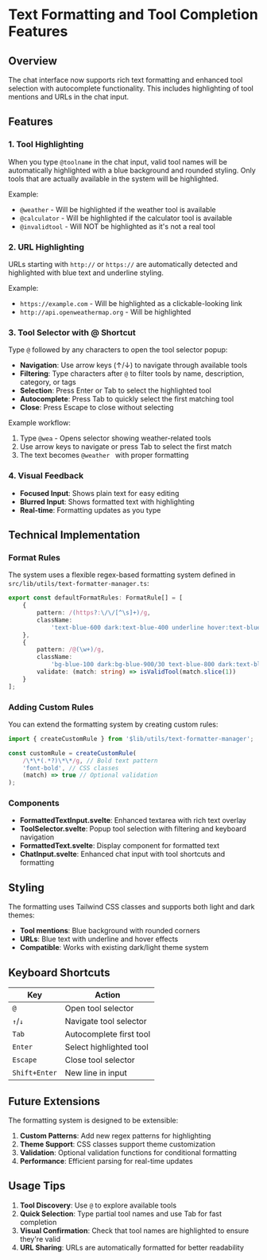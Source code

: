 # Text Formatting and Tool Completion Features

## Overview

The chat interface now supports rich text formatting and enhanced tool selection with autocomplete functionality. This includes highlighting of tool mentions and URLs in the chat input.

## Features

### 1. Tool Highlighting

When you type `@toolname` in the chat input, valid tool names will be automatically highlighted with a blue background and rounded styling. Only tools that are actually available in the system will be highlighted.

Example:

- `@weather` - Will be highlighted if the weather tool is available
- `@calculator` - Will be highlighted if the calculator tool is available
- `@invalidtool` - Will NOT be highlighted as it's not a real tool

### 2. URL Highlighting

URLs starting with `http://` or `https://` are automatically detected and highlighted with blue text and underline styling.

Example:

- `https://example.com` - Will be highlighted as a clickable-looking link
- `http://api.openweathermap.org` - Will be highlighted

### 3. Tool Selector with @ Shortcut

Type `@` followed by any characters to open the tool selector popup:

- **Navigation**: Use arrow keys (↑/↓) to navigate through available tools
- **Filtering**: Type characters after `@` to filter tools by name, description, category, or tags
- **Selection**: Press Enter or Tab to select the highlighted tool
- **Autocomplete**: Press Tab to quickly select the first matching tool
- **Close**: Press Escape to close without selecting

Example workflow:

1. Type `@wea` - Opens selector showing weather-related tools
2. Use arrow keys to navigate or press Tab to select the first match
3. The text becomes `@weather ` with proper formatting

### 4. Visual Feedback

- **Focused Input**: Shows plain text for easy editing
- **Blurred Input**: Shows formatted text with highlighting
- **Real-time**: Formatting updates as you type

## Technical Implementation

### Format Rules

The system uses a flexible regex-based formatting system defined in `src/lib/utils/text-formatter-manager.ts`:

```typescript
export const defaultFormatRules: FormatRule[] = [
	{
		pattern: /(https?:\/\/[^\s]+)/g,
		className:
			'text-blue-600 dark:text-blue-400 underline hover:text-blue-800 dark:hover:text-blue-300'
	},
	{
		pattern: /@(\w+)/g,
		className:
			'bg-blue-100 dark:bg-blue-900/30 text-blue-800 dark:text-blue-200 px-1 py-0.5 rounded font-medium',
		validate: (match: string) => isValidTool(match.slice(1))
	}
];
```

### Adding Custom Rules

You can extend the formatting system by creating custom rules:

```typescript
import { createCustomRule } from '$lib/utils/text-formatter-manager';

const customRule = createCustomRule(
	/\*\*(.*?)\*\*/g, // Bold text pattern
	'font-bold', // CSS classes
	(match) => true // Optional validation
);
```

### Components

- **FormattedTextInput.svelte**: Enhanced textarea with rich text overlay
- **ToolSelector.svelte**: Popup tool selection with filtering and keyboard navigation
- **FormattedText.svelte**: Display component for formatted text
- **ChatInput.svelte**: Enhanced chat input with tool shortcuts and formatting

## Styling

The formatting uses Tailwind CSS classes and supports both light and dark themes:

- **Tool mentions**: Blue background with rounded corners
- **URLs**: Blue text with underline and hover effects
- **Compatible**: Works with existing dark/light theme system

## Keyboard Shortcuts

| Key           | Action                  |
| ------------- | ----------------------- |
| `@`           | Open tool selector      |
| `↑`/`↓`       | Navigate tool selector  |
| `Tab`         | Autocomplete first tool |
| `Enter`       | Select highlighted tool |
| `Escape`      | Close tool selector     |
| `Shift+Enter` | New line in input       |

## Future Extensions

The formatting system is designed to be extensible:

1. **Custom Patterns**: Add new regex patterns for highlighting
2. **Theme Support**: CSS classes support theme customization
3. **Validation**: Optional validation functions for conditional formatting
4. **Performance**: Efficient parsing for real-time updates

## Usage Tips

1. **Tool Discovery**: Use `@` to explore available tools
2. **Quick Selection**: Type partial tool names and use Tab for fast completion
3. **Visual Confirmation**: Check that tool names are highlighted to ensure they're valid
4. **URL Sharing**: URLs are automatically formatted for better readability
